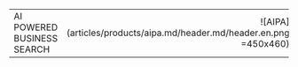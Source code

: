 |   |   | 
|:------|----------:|
| AI POWERED BUSINESS SEARCH | ![AIPA](articles/products/aipa.md/header.md/header.en.png =450x460) |
